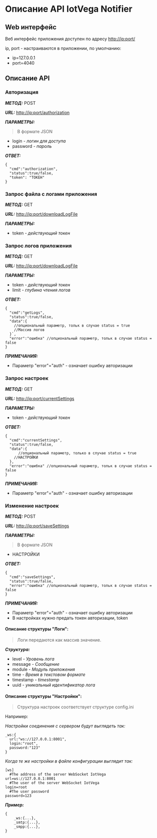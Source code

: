 # Описание API IotVega Notifier

## Web интерфейс
Веб интерфейс приложения доступен по адресу
[http://ip:port/](http://ip:port/)

ip, port - настраиваются в приложении, по умолчанию:
- ip=127.0.0.1
- port=4040

## Описание API

### Авторизация

***МЕТОД:*** POST

***URL:*** [http://ip:port/authorization](http://ip:port/authorization)

***ПАРАМЕТРЫ:***

> В формате JSON 
>

- login *- логин для доступа*
- password *- пароль*

***ОТВЕТ:***
```
{
  "cmd":"authorization",
  "status":true/false,
  "token": "ТОКЕН"
}
```

### Запрос файла с логами приложения

***МЕТОД:***  GET

***URL:*** [http://ip:port/downloadLogFile](http://ip:port/downloadLogFile)

***ПАРАМЕТРЫ:***

- token *- действующий токен*

### Запрос логов приложения

***МЕТОД:*** GET

***URL:*** [http://ip:port/downloadLogFile](http://ip:port/downloadLogFile)

***ПАРАМЕТРЫ:***

- token *- действующий токен*
- limit *- глубина чтения логов*

***ОТВЕТ:***
```
{
  "cmd":"getLogs",
  "status":true/false,
  "data":{
    //опциональный параметр, тольк в случае status = true
    //Массив логов
  }`,
  "error":"ошибка" //опциональный параметр, тольк в случае status = false
}
```
***ПРИМЕЧАНИЯ:***
- Параметр "error"="auth" - означает ошибку авторизации

### Запрос настроек

***МЕТОД:*** GET

***URL:*** [http://ip:port/currentSettings](http://ip:port/currentSettings)

***ПАРАМЕТРЫ:*** 

- token *- действующий токен*

***ОТВЕТ:***
```
{
  "cmd":"currentSettings",
  "status":true/false,
  "data":{ 
      //опциональный параметр, только в случае status = true
    //НАСТРОЙКИ
  },
  "error":"ошибка" //опциональный параметр, тольк в случае status = false
}
```
***ПРИМЕЧАНИЯ:***
- Параметр "error"="auth" - означает ошибку авторизации

### Изменение настроек

***МЕТОД:*** POST

***URL:*** [http://ip:port/saveSettings](http://ip:port/saveSettings)

***ПАРАМЕТРЫ:***

> В формате JSON 
>

- НАСТРОЙКИ

***ОТВЕТ:***
```
{
  "cmd":"saveSettings",
  "status":true/false,
  "error":"ошибка" //опциональный параметр, тольк в случае status = false
}
```
***ПРИМЕЧАНИЯ:***
- Параметр "error"="auth" - означает ошибку авторизации
- В настройках нужно предать токен авторизации, token

#### Описание структуры "Логи":
> Логи передаются как массив значение.

***Структура:***
- level *- Уровень лога*
- message *- Сообщение*
- module *- Модуль приложения*
- time *- Время в текстовом формате*
- timestamp *- timestamp*
- uuid *- уникальный идентификатор лога*

#### Описание структуры "Настройки":
>Структура настроек соответствует структуре config.ini

Например: 

*Настройки соединения c сервером будут выглядеть так:* 
```
_ws:{
  url:"ws://127.0.0.1:8001",
  login:"root",
  password:"123"
}
```

*Когда те же настройки в файле конфигурации выглядит так:*
```
[ws]
  #The address of the server WebSocket IotVega
url=ws://127.0.0.1:8001
  #The user of the server WebSocket IotVega
login=root
  #The user password
password=123
```
***Пример:***
```
{
    _ws:{...},
    _smtp:{...},
    _smpp:{...},
}
```